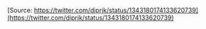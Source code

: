 [Source: https://twitter.com/diprjk/status/1343180174133620739](https://twitter.com/diprjk/status/1343180174133620739)